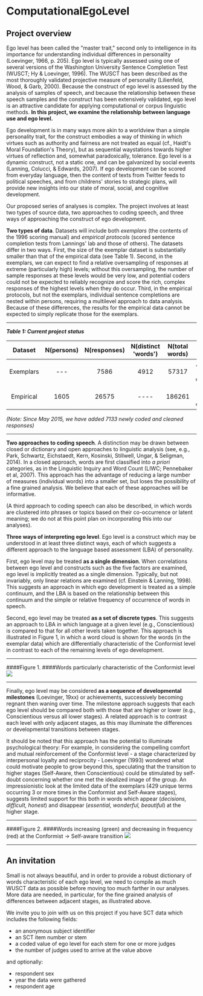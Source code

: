 # ComputationalEgoLevel

## Project overview

Ego level has been called the "master trait," second only to intelligence in its importance for understanding individual differences in personality (Loevinger, 1966, p. 205). Ego level is typically assessed using one of several versions of the Washington University Sentence Completion Test (WUSCT; Hy & Loevinger, 1996). The WUSCT has been described as the most thoroughly validated projective measure of personality (Lilienfeld, Wood, & Garb, 2000). Because the construct of ego level is assessed by the analysis of samples of speech, and because the relationship between these speech samples and the construct has been extensively validated, ego level is an attractive candidate for applying computational or corpus linguistic methods.  **In this project, we examine the relationship between language use and ego level.**

Ego development is in many ways more akin to a worldview than a simple personality trait, for the construct embodies a way of thinking in which virtues such as authority and fairness are not treated as equal (cf., Haidt's Moral Foundation's Theory), but as sequential waystations towards higher virtues of reflection and, somewhat paradoxically, tolerance.  Ego level is a dynamic construct, not a static one, and can be galvanized by social events (Lanning, Colucci, & Edwards, 2007). If ego development can be scored from everyday language, then the content of texts from Twitter feeds to political speeches, and from childrens' stories to strategic plans, will provide new insights into  our state of moral, social, and cognitive development. 

Our proposed series of analyses is complex. The project involves at least two types of source data, two approaches to coding speech, and three ways of approaching the construct of ego development. 

**Two types of data**. Datasets will include both *exemplars* (the contents of the 1996 scoring manual) and *empirical protocols* (scored sentence completion tests from Lannings' lab and those of others).  The datasets differ in two ways. First, the size of the exemplar dataset is substantially smaller than that of the empirical data (see Table 1).  Second, in the exemplars, we can expect to find a relative oversampling of responses at extreme (particularly high) levels; without this oversampling, the number of sample responses at these levels would be very low, and potential coders could not be expected to reliably recognize and score the rich, complex responses of the highest levels when they do occur.  Third, in the empirical protocols, but not the exemplars, individual sentence completions are nested within persons, requiring a multilevel approach to data analysis.  Because of these differences, the results for the empirical data cannot be expected to simply replicate those for the exemplars.

----------

***Table 1: Current project status***

|  Dataset  | N(persons) | N(responses) | N(distinct 'words') | N(total words) |       Status (7/15)       |
|:---------:|:----------:|:------------:|:-------------------:|:--------------:|:-------------------------:|
| Exemplars |        --- |         7586 |                4912 |          57317 | Analyses largely complete |
| Empirical |       1605 |        26575 |                ---- |         186261 | Data still being compiled |
 *(Note: Since May 2015, we have added 7133 newly coded and cleaned responses)*

----------
**Two approaches to coding speech**.  A distinction may be drawn between closed or dictionary and open approaches to linguistic analysis  (see, e.g., Park, Schwartz, Eichstaedt, Kern, Kosinski, Stillwell, Ungar, & Seligman, 2014). In a closed approach, words are first classified into *a priori* categories, as in the  Linguistic Inquiry and Word Count (LIWC; Pennebaker et al, 2007). This approach has the advantage of reducing a large number of measures (individual words) into a smaller set, but loses the possibility of a fine grained analysis.  We believe that each of these approaches will be informative.

(A third approach to coding speech can also be described, in which words are clustered into phrases or topics based on their co-occurrence or latent meaning; we do not at this point plan on incorporating this into our analyses).

**Three ways of interpreting ego level**.  Ego level is a construct which may be understood in at least three distinct ways, each of which suggests a different approach to the language based assessment (LBA) of personality.  

First, ego level may be treated **as a single dimension**. When correlations between ego level and constructs such as the five factors are examined, ego level is implicitly treated as a single dimension.  Typically, but not invariably, only linear relations are examined (cf. Einstein & Lanning, 1998).  This suggests an approach in which ego development is treated as a simple continuum,  and the LBA is based on the relationship between this continuum and the simple or relative frequency of occurrence of words in speech.  

Second, ego level may be treated **as a set of discrete types**.  This suggests an  approach to LBA in which language at a given level (e.g., Conscientious) is compared to that for all other levels taken together.  This approach is illustrated in Figure 1, in which a word cloud is shown for the words (in the exemplar data) which are differentially characteristic of the Conformist level in contrast to each of the remaining levels of ego development. 

----------

####Figure 1. 
####Words particularly characteristic of the Conformist level 
![](http://i.imgur.com/ZKgq13Z.png)

----------

Finally, ego level may be considered **as a sequence of developmental milestones** (Loevinger, 19xx) or achievements, successively becoming regnant then waning over time. The milestone approach suggests that each ego level should be compared both with those that are higher or lower (e.g., Conscientious versus all lower stages). A related approach is to contrast each level with only adjacent stages, as this may illuminate the differences or developmental transitions between stages.  

It should be noted that this approach has the potential to illuminate psychological theory: For example, in considering the compelling comfort and mutual reinforcement of the Conformist level - a stage characterized by interpersonal loyalty and reciprocity - Loevinger (1993) wondered what could motivate people to grow beyond this, speculating that the transition to higher stages (Self-Aware, then Conscientious) could be stimulated by self-doubt concerning whether one met the idealized image of the group.  An impressionistic look at the limited data of the exemplars (429 unique terms occurring 3 or more times in the Conformist and Self-Aware stages), suggests limited support for this both in words which appear (*decisions, difficult, honest*) and disappear (*essential, wonderful, beautiful*) at the higher stage.


----------
####Figure 2. 
####Words increasing (green) and decreasing in frequency (red) at the Conformist -> Self-aware transition 
![](http://i.imgur.com/YE6AKw3.png)

----------

## An invitation

Small is not always beautiful, and in order to provide a robust dictionary of words characteristic of each ego level, we need to compile as much WUSCT data as possible before moving too much farther in our analyses. More data are needed, in particular, for the fine grained analysis of differences between adjacent stages, as illustrated above.

We invite you to join with us on this project if you have SCT data which includes the following fields:

* an anonymous subject identifier
* an SCT item number or stem
* a coded value of ego level for each stem for one or more judges
* the number of judges used to arrive at the value above

and optionally:

* respondent sex
* year the data were gathered
* respondent age
